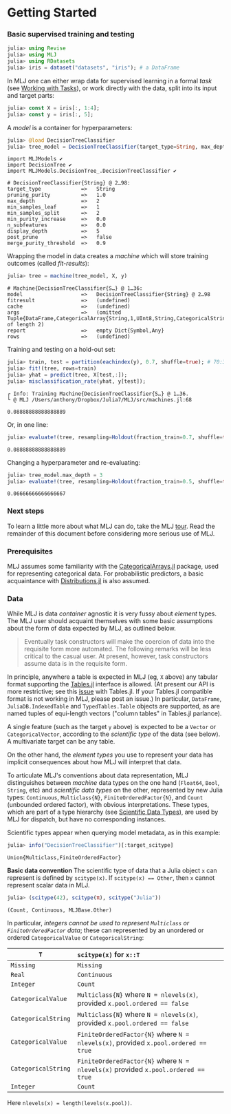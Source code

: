 
# Getting Started

### Basic supervised training and testing


```julia
julia> using Revise
julia> using MLJ
julia> using RDatasets
julia> iris = dataset("datasets", "iris"); # a DataFrame
```

In MLJ one can either wrap data for supervised learning in a formal *task* (see [Working with Tasks](tasks.jl)), or work directly with the data, split into its input and target parts:


```julia
julia> const X = iris[:, 1:4];
julia> const y = iris[:, 5];
```

A *model* is a container for hyperparameters:

```julia
julia> @load DecisionTreeClassifier
julia> tree_model = DecisionTreeClassifier(target_type=String, max_depth=2)
```

    import MLJModels ✔
    import DecisionTree ✔
    import MLJModels.DecisionTree_.DecisionTreeClassifier ✔

    # DecisionTreeClassifier{String} @ 2…98: 
    target_type             =>   String
    pruning_purity          =>   1.0
    max_depth               =>   2
    min_samples_leaf        =>   1
    min_samples_split       =>   2
    min_purity_increase     =>   0.0
    n_subfeatures           =>   0.0
    display_depth           =>   5
    post_prune              =>   false
    merge_purity_threshold  =>   0.9

Wrapping the model in data creates a *machine* which will store training outcomes (called *fit-results*):

```julia
julia> tree = machine(tree_model, X, y)
```

    # Machine{DecisionTreeClassifier{S…} @ 1…36: 
    model                   =>   DecisionTreeClassifier{String} @ 2…98
    fitresult               =>   (undefined)
    cache                   =>   (undefined)
    args                    =>   (omitted Tuple{DataFrame,CategoricalArray{String,1,UInt8,String,CategoricalString{UInt8},Union{}}} of length 2)
    report                  =>   empty Dict{Symbol,Any}
    rows                    =>   (undefined)

Training and testing on a hold-out set:

```julia
julia> train, test = partition(eachindex(y), 0.7, shuffle=true); # 70:30 split
julia> fit!(tree, rows=train)
julia> yhat = predict(tree, X[test,:]);
julia> misclassification_rate(yhat, y[test]);
```

    ┌ Info: Training Machine{DecisionTreeClassifier{S…} @ 1…36.
    └ @ MLJ /Users/anthony/Dropbox/Julia7/MLJ/src/machines.jl:68

    0.08888888888888889

Or, in one line:

```julia
julia> evaluate!(tree, resampling=Holdout(fraction_train=0.7, shuffle=true), measure=misclassification_rate)
```

    0.08888888888888889

Changing a hyperparameter and re-evaluating:

```julia
julia> tree_model.max_depth = 3
julia> evaluate!(tree, resampling=Holdout(fraction_train=0.5, shuffle=true), measure=misclassification_rate)
```

    0.06666666666666667

### Next steps

To learn a little more about what MLJ can do, take the MLJ
[tour](tour.ipynb). Read the remainder of this document before considering more serious use of MLJ.


### Prerequisites

MLJ assumes some familiarity with the
[CategoricalArrays.jl](https://github.com/JuliaData/CategoricalArrays.jl)
package, used for representing categorical data. For probabilistic
predictors, a basic acquaintance with
[Distributions.jl](https://github.com/JuliaStats/Distributions.jl) is
also assumed.


### Data

While MLJ is data *container* agnostic it is very fussy about
*element* types. The MLJ user should acquaint themselves with some
basic assumptions about the form of data expected by MLJ, as outlined
below. 

> Eventually task constructors will make the coercion of data into the
> requisite form more automated. The following remarks will be less
> critical to the casual user. At present, however, task constructors
> assume data is in the requisite form.

In principle, anywhere a table is expected in MLJ (eg, `X` above) any
tabular format supporting the [Tables.jl](Tables.jl) interface is
allowed. (At present our API is more restrictive; see this
[issue](https://github.com/JuliaData/Tables.jl/issues/74) with
Tables.jl. If your Tables.jl compatible format is not working in MLJ,
please post an issue.) In particular, `DataFrame`,
`JuliaDB.IndexedTable` and `TypedTables.Table` objects are supported,
as are named tuples of equi-length vectors ("column tables" in
Tables.jl parlance).

A single feature (such as the target `y` above) is expected to be a
`Vector` or `CategoricalVector`, according to the *scientific type* of
the data (see below). A multivariate target can be any table.

On the other hand, the *element types* you use to represent your data
has implicit consequences about how MLJ will interpret that data.

To articulate MLJ's conventions about data representation, MLJ
distinguishes between *machine* data types on the one hand (`Float64`,
`Bool`, `String`, etc) and *scientific data types* on the other,
represented by new Julia types: `Continuous`, `Multiclass{N}`,
`FiniteOrderedFactor{N}`, and `Count` (unbounded ordered factor), with
obvious interpretations. These types, which are part of a type
hierarchy (see [Scientific Data Types](scientific_data_types.md)), are
used by MLJ for dispatch, but have no corresponding instances.

Scientific types appear when querying model metadata, as in this example:

```julia
julia> info("DecisionTreeClassifier")[:target_scitype]
```

    Union{Multiclass,FiniteOrderedFactor}

**Basic data convention** The scientific type of data that a Julia
object `x` can represent is defined by `scitype(x)`. If `scitype(x) ==
Other`, then `x` cannot represent scalar data in MLJ.

```julia
julia> (scitype(42), scitype(π), scitype("Julia"))
```

    (Count, Continuous, MLJBase.Other)

In particular, *integers cannot be used to represent `Multiclass` or
`FiniteOrderedFactor` data*; these can represented by an unordered or
ordered `CategoricalValue` or `CategoricalString`:

`T`                     |     `scitype(x)` for `x::T`
------------------------|:--------------------------------
`Missing`                 |      `Missing`
`Real`                    |      `Continuous`
`Integer`                |        `Count`
`CategoricalValue`       | `Multiclass{N}` where `N = nlevels(x)`, provided `x.pool.ordered == false` 
`CategoricalString`       | `Multiclass{N}` where `N = nlevels(x)`, provided `x.pool.ordered == false`
`CategoricalValue`       | `FiniteOrderedFactor{N}` where `N = nlevels(x)`, provided `x.pool.ordered == true` 
`CategoricalString`       | `FiniteOrderedFactor{N}` where `N = nlevels(x)` provided `x.pool.ordered == true`
`Integer`                 | `Count`

Here `nlevels(x) = length(levels(x.pool))`.

